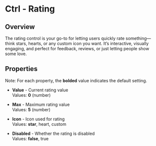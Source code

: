 # Ctrl - Rating

## Overview
The rating control is your go-to for letting users quickly rate something—think stars, hearts, or any custom icon you want. It’s interactive, visually engaging, and perfect for feedback, reviews, or just letting people show some love.

## Properties
Note: For each property, the **bolded** value indicates the default setting.

- **Value** - Current rating value  
  Values: **0** (number)

- **Max** - Maximum rating value  
  Values: **5** (number)

- **Icon** - Icon used for rating  
  Values: **star**, heart, custom

- **Disabled** - Whether the rating is disabled  
  Values: **false**, true
